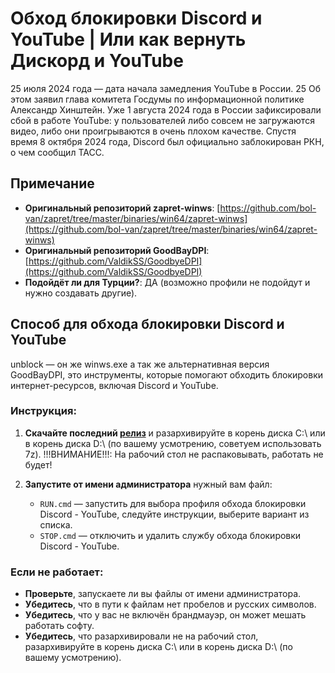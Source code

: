 # Обход блокировки Discord и YouTube | Или как вернуть Дискорд и YouTube

25 июля 2024 года — дата начала замедления YouTube в России. 25 Об этом заявил глава комитета Госдумы по информационной политике Александр Хинштейн. Уже 1 августа 2024 года в России зафиксировали сбой в работе YouTube: у пользователей либо совсем не загружаются видео, либо они проигрываются в очень плохом качестве. Спустя время 8 октября 2024 года, Discord был официально заблокирован РКН, о чем сообщил ТАСС.

## Примечание

- **Оригинальный репозиторий zapret-winws**: [https://github.com/bol-van/zapret/tree/master/binaries/win64/zapret-winws](https://github.com/bol-van/zapret/tree/master/binaries/win64/zapret-winws)
- **Оригинальный репозиторий GoodBayDPI**: [https://github.com/ValdikSS/GoodbyeDPI](https://github.com/ValdikSS/GoodbyeDPI)
- **Подойдёт ли для Турции?**: ДА (возможно профили не подойдут и нужно создавать другие).

## Способ для обхода блокировки Discord и YouTube

unblock — он же winws.exe а так же альтернативная версия GoodBayDPI, это инструменты, которые помогают обходить блокировки интернет-ресурсов, включая Discord и YouTube.

### Инструкция:

1. **Скачайте последний [релиз](https://github.com/MagilaWEB/unblock-youtube-discord/releases)** и разархивируйте в корень диска C:\ или в корень диска D:\ (по вашему усмотрению, советуем использовать 7z). !!!ВНИМАНИЕ!!!: На рабочий стол не распаковывать, работать не будет!

2. **Запустите от имени администратора** нужный вам файл:
   - `RUN.cmd` — запустить для выбора профиля обхода блокировки Discord - YouTube, следуйте инструкции, выберите вариант из списка.
   - `STOP.cmd` — отключить и удалить службу обхода блокировки Discord - YouTube.

### Если не работает:

- **Проверьте**, запускаете ли вы файлы от имени администратора.
- **Убедитесь**, что в пути к файлам нет пробелов и русских символов.
- **Убедитесь**, что у вас не включён брандмауэр, он может мешать работать софту.
- **Убедитесь**, что разархивировали не на рабочий стол, разархивируйте в корень диска C:\ или в корень диска D:\ (по вашему усмотрению).